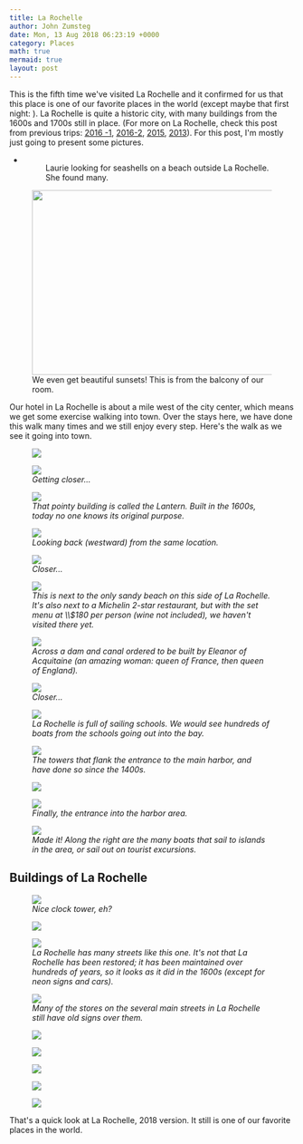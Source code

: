 ```yaml
---
title: La Rochelle
author: John Zumsteg
date: Mon, 13 Aug 2018 06:23:19 +0000
category: Places
math: true
mermaid: true
layout: post
---
```

<!-- wp:paragraph -->
<p>This is the fifth time we've visited La Rochelle and it confirmed for us that this place is one of our favorite places in the world (except maybe that first night: ). La Rochelle is quite a historic city, with many buildings from the 1600s and 1700s still in place. (For more on La Rochelle, check this post from previous trips: <a href="http://zumsteg.us/?p=3602">2016 -1</a>, <a href="http://zumsteg.us/?p=3643">2016-2</a>, <a href="http://zumsteg.us/?p=2542">2015</a>, <a href="http://zumsteg.us/?p=769">2013</a>). For this post, I'm mostly just going to present some pictures.</p>
<!-- /wp:paragraph -->

<!-- wp:gallery -->
<ul class="wp-block-gallery columns-1 is-cropped">
<li class="blocks-gallery-item">
<figure class = "landscape"><img class="wp-image-5208" src="http:/assets/images/2018/08/DSC05717.jpg" alt="" data-id="5208" data-link="http://zumsteg.us/?attachment_id=5208" />
<figcaption>Laurie looking for seashells on a beach outside La Rochelle. She found many.</figcaption>
</figure>
</li>
</ul>
<!-- /wp:gallery -->

<!-- wp:image {"id":5210,"width":580,"height":326} -->
<figure class = "landscape" class="wp-block-image is-resized"><img class="wp-image-5210" src="http:/assets/images/2018/08/DSC07330.jpg" alt="" width="580" height="326" />
<figcaption>We even get beautiful sunsets! This is from the balcony of our room.</figcaption>
</figure>
<!-- /wp:image -->

<!-- wp:paragraph -->
<p>Our hotel in La Rochelle is about a mile west of the city center, which means we get some exercise walking into town. Over the stays here, we have done this walk many times and we still enjoy every step. Here's the walk as we see it going into town.</p>
<p><figure class = "landscape">
	<img src="{{site.url}}/assets/images/2018/08/DSC07337.jpg"/>
	<figcaption></figcaption>
</figure>

</p>
<figure class = "landscape">
	<img src="{{site.url}}/assets/images/2018/08/DSC07339.jpg"/>
	<figcaption><em>Getting closer...</em></figcaption>
</figure>


<figure class = "landscape">
	<img src="{{site.url}}/assets/images/2018/08/DSC07335.jpg"/>
	<figcaption><em>That pointy building is called the Lantern. Built in the 1600s, today no one knows its original purpose.</em></figcaption>
</figure>


<figure class = "landscape">
	<img src="{{site.url}}/assets/images/2018/08/DSC07341.jpg"/>
	<figcaption><em>Looking back (westward) from the same location.</em></figcaption>
</figure>


<figure class = "landscape">
	<img src="{{site.url}}/assets/images/2018/08/DSC07342.jpg"/>
	<figcaption><em>Closer...</em></figcaption>
</figure>


<figure class = "landscape">
	<img src="{{site.url}}/assets/images/2018/08/DSC07343.jpg"/>
	<figcaption><em>This is next to the only sandy beach on this side of La Rochelle. It's also next to a Michelin 2-star restaurant, but with the set menu at \\$180 per person (wine not included), we haven't visited there yet.</em></figcaption>
</figure>


<figure class = "landscape">
	<img src="{{site.url}}/assets/images/2018/08/DSC07345.jpg"/>
	<figcaption><em>Across a dam and canal ordered to be built by Eleanor of Acquitaine (an amazing woman: queen of France, then queen of England).</em></figcaption>
</figure>


<figure class = "landscape">
	<img src="{{site.url}}/assets/images/2018/08/DSC07346.jpg"/>
	<figcaption><em>Closer...</em></figcaption>
</figure>


<figure class = "landscape">
	<img src="{{site.url}}/assets/images/2018/08/DSC07348.jpg"/>
	<figcaption><em>La Rochelle is full of sailing schools. We would see hundreds of boats from the schools going out into the bay.</em></figcaption>
</figure>


<figure class = "landscape">
	<img src="{{site.url}}/assets/images/2018/08/DSC07349.jpg"/>
	<figcaption><em>The towers that flank the entrance to the main harbor, and have done so since the 1400s.</em></figcaption>
</figure>


<p><figure class = "landscape">
	<img src="{{site.url}}/assets/images/2018/08/DSC07350.jpg"/>
	<figcaption></figcaption>
</figure>

</p>
<figure class = "landscape">
	<img src="{{site.url}}/assets/images/2018/08/DSC07351.jpg"/>
	<figcaption><em>Finally, the entrance into the harbor area.</em></figcaption>
</figure>


<figure class = "landscape">
	<img src="{{site.url}}/assets/images/2018/08/DSC07353.jpg"/>
	<figcaption><em>Made it! Along the right are the many boats that sail to islands in the area, or sail out on tourist excursions.</em></figcaption>
</figure>


<h2>Buildings of La Rochelle</h2>
<figure class = "portrait">
	<img src="{{site.url}}/assets/images/2018/08/DSC07355.jpg"/>
	<figcaption><em>Nice clock tower, eh?</em></figcaption>
</figure>


<p><figure class = "portrait">
	<img src="{{site.url}}/assets/images/2018/08/DSC07386.jpg"/>
	<figcaption></figcaption>
</figure>

</p>
<figure class = "portrait">
	<img src="{{site.url}}/assets/images/2018/08/DSC07363.jpg"/>
	<figcaption><em>La Rochelle has many streets like this one. It's not that La Rochelle has been restored; it has been maintained over hundreds of years, so it looks as it did in the 1600s (except for neon signs and cars).</em></figcaption>
</figure>


<figure class = "landscape">
	<img src="{{site.url}}/assets/images/2018/08/DSC07372.jpg"/>
	<figcaption><em>Many of the stores on the several main streets in La Rochelle still have old signs over them.</em></figcaption>
</figure>


<p><figure class = "landscape">
	<img src="{{site.url}}/assets/images/2018/08/DSC07382.jpg"/>
	<figcaption></figcaption>
</figure>

<figure class = "portrait">
	<img src="{{site.url}}/assets/images/2018/08/DSC07373.jpg"/>
	<figcaption></figcaption>
</figure>

<figure class = "portrait">
	<img src="{{site.url}}/assets/images/2018/08/DSC07380.jpg"/>
	<figcaption></figcaption>
</figure>

</p>
<p><figure class = "portrait">
	<img src="{{site.url}}/assets/images/2018/08/DSC07365.jpg"/>
	<figcaption></figcaption>
</figure>

<figure class = "landscape">
	<img src="{{site.url}}/assets/images/2018/08/DSC07398.jpg"/>
	<figcaption></figcaption>
</figure>

</p>
<p>That's a quick look at La Rochelle, 2018 version. It still is one of our favorite places in the world.</p>
